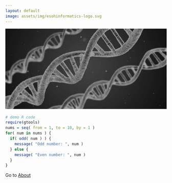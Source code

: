 ```yaml
---
layout: default
image: assets/img/esohinformatics-logo.svg
---
```


![](uploads/dna_greyscale.png)



```r
# demo R code
require(gtools)
nums = seq( from = 1, to = 10, by = 1 )
for( num in nums ) { 
  if( odd( num ) ) {
    message( "Odd number: ", num )
  } else {
    message( "Even number: ", num )
  }
}
```

Go to [About](./about.md)